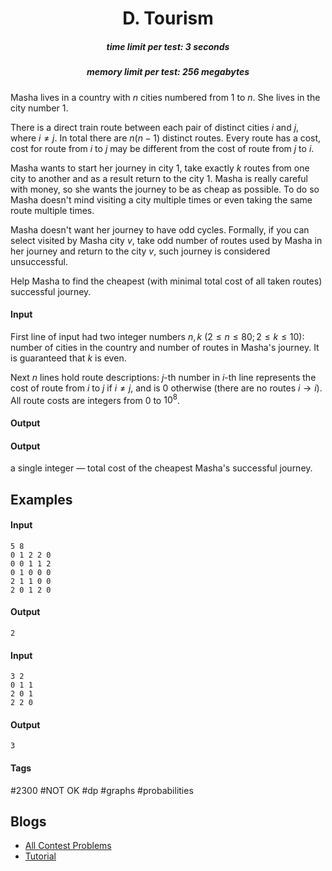 <h1 style='text-align: center;'> D. Tourism</h1>

<h5 style='text-align: center;'>time limit per test: 3 seconds</h5>
<h5 style='text-align: center;'>memory limit per test: 256 megabytes</h5>

Masha lives in a country with $n$ cities numbered from $1$ to $n$. She lives in the city number $1$. 

There is a direct train route between each pair of distinct cities $i$ and $j$, where $i \neq j$. In total there are $n(n-1)$ distinct routes. Every route has a cost, cost for route from $i$ to $j$ may be different from the cost of route from $j$ to $i$.

Masha wants to start her journey in city $1$, take exactly $k$ routes from one city to another and as a result return to the city $1$. Masha is really careful with money, so she wants the journey to be as cheap as possible. To do so Masha doesn't mind visiting a city multiple times or even taking the same route multiple times.

Masha doesn't want her journey to have odd cycles. Formally, if you can select visited by Masha city $v$, take odd number of routes used by Masha in her journey and return to the city $v$, such journey is considered unsuccessful.

Help Masha to find the cheapest (with minimal total cost of all taken routes) successful journey.

#### Input

First line of input had two integer numbers $n,k$ ($2 \leq n \leq 80; 2 \leq k \leq 10$): number of cities in the country and number of routes in Masha's journey. It is guaranteed that $k$ is even.

Next $n$ lines hold route descriptions: $j$-th number in $i$-th line represents the cost of route from $i$ to $j$ if $i \neq j$, and is 0 otherwise (there are no routes $i \to i$). All route costs are integers from $0$ to $10^8$.

#### Output

#### Output

 a single integer — total cost of the cheapest Masha's successful journey.

## Examples

#### Input


```text
5 8
0 1 2 2 0
0 0 1 1 2
0 1 0 0 0
2 1 1 0 0
2 0 1 2 0
```
#### Output


```text
2
```
#### Input


```text
3 2
0 1 1
2 0 1
2 2 0
```
#### Output


```text
3
```


#### Tags 

#2300 #NOT OK #dp #graphs #probabilities 

## Blogs
- [All Contest Problems](../VK_Cup_2019-2020_-_Elimination_Round_(Engine).md)
- [Tutorial](../blogs/Tutorial.md)
